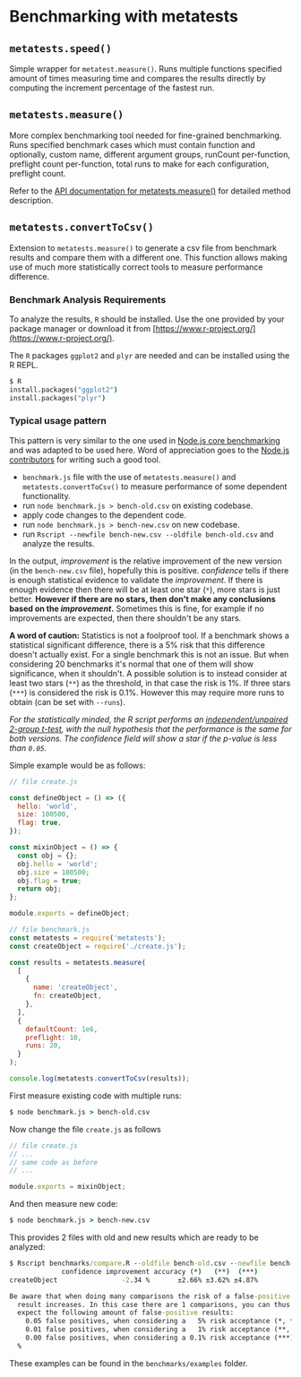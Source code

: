 # Benchmarking with metatests

## `metatests.speed()`

Simple wrapper for `metatest.measure()`.
Runs multiple functions specified amount of times measuring time and
compares the results directly by computing the increment percentage
of the fastest run.

## `metatests.measure()`

More complex benchmarking tool needed for fine-grained benchmarking.
Runs specified benchmark cases which must contain function and optionally,
custom name, different argument groups, runCount per-function, preflight count
per-function, total runs to make for each configuration, preflight count.

Refer to the [API documentation for metatests.measure()][metatestsmeasureapi]
for detailed method description.

## `metatests.convertToCsv()`

Extension to `metatests.measure()` to generate a csv file from benchmark
results and compare them with a different one.
This function allows making use of much more statistically correct tools
to measure performance difference.

### Benchmark Analysis Requirements

To analyze the results, `R` should be installed.
Use the one provided by your package manager or download it
from [https://www.r-project.org/](https://www.r-project.org/).

The `R` packages `ggplot2` and `plyr` are needed and can be
installed using the R REPL.

```cmd
$ R
install.packages("ggplot2")
install.packages("plyr")
```

### Typical usage pattern

This pattern is very similar to the one used in [Node.js core benchmarking](https://github.com/nodejs/node/blob/master/doc/guides/writing-and-running-benchmarks.md)
and was adapted to be used here. Word of appreciation goes to the [Node.js contributors](https://github.com/nodejs/node/blob/master/AUTHORS)
for writing such a good tool.

- `benchmark.js` file with the use of `metatests.measure()` and
  `metatests.convertToCsv()` to measure performance of some dependent
  functionality.
- run `node benchmark.js > bench-old.csv` on existing codebase.
- apply code changes to the dependent code.
- run `node benchmark.js > bench-new.csv` on new codebase.
- run `Rscript --newfile bench-new.csv --oldfile bench-old.csv` and analyze
  the results.

In the output, _improvement_ is the relative improvement of the new version
(in the `bench-new.csv` file), hopefully this is positive. _confidence_ tells
if there is enough statistical evidence to validate the _improvement_.
If there is enough evidence then there will be at least one star (`*`),
more stars is just better. **However if there are no stars, then don't make
any conclusions based on the _improvement_.** Sometimes this is fine, for
example if no improvements are expected, then there shouldn't be any stars.

**A word of caution:** Statistics is not a foolproof tool. If a benchmark shows
a statistical significant difference, there is a 5% risk that this
difference doesn't actually exist. For a single benchmark this is not an
issue. But when considering 20 benchmarks it's normal that one of them
will show significance, when it shouldn't. A possible solution is to instead
consider at least two stars (`**`) as the threshold, in that case the risk
is 1%. If three stars (`***`) is considered the risk is 0.1%. However this
may require more runs to obtain (can be set with `--runs`).

_For the statistically minded, the R script performs an [independent/unpaired
2-group t-test][t-test], with the null hypothesis that the performance is the
same for both versions. The confidence field will show a star if the p-value
is less than `0.05`._

Simple example would be as follows:

```js
// file create.js

const defineObject = () => ({
  hello: 'world',
  size: 100500,
  flag: true,
});

const mixinObject = () => {
  const obj = {};
  obj.hello = 'world';
  obj.size = 100500;
  obj.flag = true;
  return obj;
};

module.exports = defineObject;
```

```js
// file benchmark.js
const metatests = require('metatests');
const createObject = require('./create.js');

const results = metatests.measure(
  [
    {
      name: 'createObject',
      fn: createObject,
    },
  ],
  {
    defaultCount: 1e6,
    preflight: 10,
    runs: 20,
  }
);

console.log(metatests.convertToCsv(results));
```

First measure existing code with multiple runs:

```cmd
$ node benchmark.js > bench-old.csv
```

Now change the file `create.js` as follows

```js
// file create.js
// ...
// same code as before
// ...

module.exports = mixinObject;
```

And then measure new code:

```cmd
$ node benchmark.js > bench-new.csv
```

This provides 2 files with old and new results which are ready to be analyzed:

```cmd
$ Rscript benchmarks/compare.R --oldfile bench-old.csv --newfile bench-new.csv
             confidence improvement accuracy (*)   (**)  (***)
createObject                -2.34 %       ±2.66% ±3.62% ±4.87%

Be aware that when doing many comparisons the risk of a false-positive
  result increases. In this case there are 1 comparisons, you can thus
  expect the following amount of false-positive results:
    0.05 false positives, when considering a   5% risk acceptance (*, **, ***),
    0.01 false positives, when considering a   1% risk acceptance (**, ***),
    0.00 false positives, when considering a 0.1% risk acceptance (***)
  %
```

These examples can be found in the `benchmarks/examples` folder.

[metatestsmeasureapi]: ../README.md#measurecases
[t-test]: https://en.wikipedia.org/wiki/Student%27s_t-test#Equal_or_unequal_sample_sizes.2C_unequal_variances
